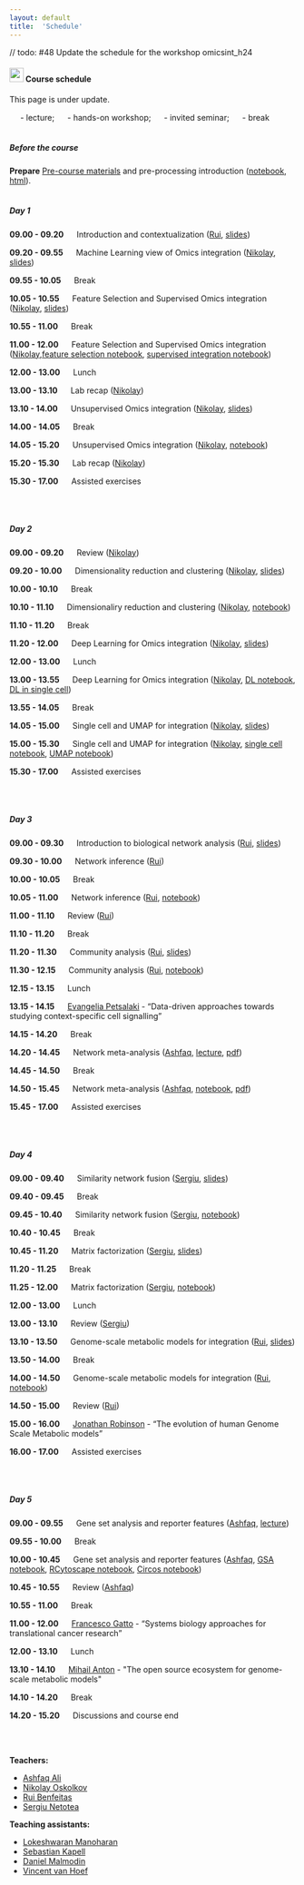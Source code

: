 ```yaml
---
layout: default
title:  'Schedule'
---
```


// todo: #48 Update the schedule for the workshop omicsint_h24
#### <img border="0" src="https://www.svgrepo.com/show/20800/event-date-and-time-symbol.svg" width="25" height="25"> Course schedule

This page is under update.

<img border="0" src="https://www.svgrepo.com/show/7321/teacher.svg" width="15" height="15"> - lecture;
<img border="0" src="https://www.svgrepo.com/show/7421/computer.svg" width="15" height="15"> - hands-on workshop;
<img border="0" src="https://www.svgrepo.com/show/307069/public-speaking-speak-tell-talk.svg" width="15" height="15"> - invited seminar;
<img border="0" src="https://www.svgrepo.com/show/21938/time.svg" width="15" height="15"> - break
<br>
<br>
##### Before the course

**Prepare** [Pre-course materials](./precourse.md) and pre-processing introduction ([notebook](./session_preprocessing/preprocessing.ipynb), [html](./session_preprocessing/preprocessing.html)).
<br>
<br>

##### Day 1

**09.00 - 09.20** <img border="0" src="https://www.svgrepo.com/show/7321/teacher.svg" width="15" height="15"> Introduction and contextualization ([Rui][3], [slides](./session_intro/course_intro.pdf))

**09.20 - 09.55** <img border="0" src="https://www.svgrepo.com/show/7321/teacher.svg" width="15" height="15"> Machine Learning view of Omics integration ([Nikolay][2], [slides](./session_ml/MachineLearningViewOmicsIntegration_Oskolkov.pdf))

**09.55 - 10.05** <img border="0" src="https://www.svgrepo.com/show/21938/time.svg" width="15" height="15"> Break

**10.05 - 10.55** <img border="0" src="https://www.svgrepo.com/show/7321/teacher.svg" width="15" height="15"> Feature Selection and Supervised Omics integration ([Nikolay][2], [slides](./session_ml/SupervisedOMICsIntegration/SupervisedOmicsIntegration_Oskolkov.pdf))

**10.55 - 11.00** <img border="0" src="https://www.svgrepo.com/show/21938/time.svg" width="15" height="15"> Break

**11.00 - 12.00** <img border="0" src="https://www.svgrepo.com/show/7421/computer.svg" width="15" height="15"> Feature Selection and Supervised Omics integration ([Nikolay][2],[feature selection notebook](./session_ml/FeatureSelectionIntegrOMICs/OmicsIntegration_FeatureSelection.html), [supervised integration notebook](./session_ml/SupervisedOMICsIntegration/supervised_omics_integr_CLL.html))

**12.00 - 13.00** <img border="0" src="https://www.svgrepo.com/show/21938/time.svg" width="15" height="15"> Lunch

**13.00 - 13.10** <img border="0" src="https://www.svgrepo.com/show/7321/teacher.svg" width="15" height="15"> Lab recap ([Nikolay][2])

**13.10 - 14.00** <img border="0" src="https://www.svgrepo.com/show/7321/teacher.svg" width="15" height="15"> Unsupervised Omics integration ([Nikolay][2], [slides](./session_ml/UnsupervisedOMICsIntegration/UnsupervisedOmicsIntegration_Oskolkov.pdf))

**14.00 - 14.05** <img border="0" src="https://www.svgrepo.com/show/21938/time.svg" width="15" height="15"> Break

**14.05 - 15.20** <img border="0" src="https://www.svgrepo.com/show/7421/computer.svg" width="15" height="15"> Unsupervised Omics integration ([Nikolay][2], [notebook](./session_ml/UnsupervisedOMICsIntegration/UnsupervisedOMICsIntegration.html))

**15.20 - 15.30** <img border="0" src="https://www.svgrepo.com/show/7321/teacher.svg" width="15" height="15"> Lab recap ([Nikolay][2])

**15.30 - 17.00** <img border="0" src="https://www.svgrepo.com/show/7421/computer.svg" width="15" height="15"> Assisted exercises

<br>
<br>

##### Day 2

**09.00 - 09.20** <img border="0" src="https://www.svgrepo.com/show/7321/teacher.svg" width="15" height="15"> Review ([Nikolay][2])

**09.20 - 10.00** <img border="0" src="https://www.svgrepo.com/show/7321/teacher.svg" width="15" height="15"> Dimensionality reduction and clustering ([Nikolay][2], [slides](./session_ml/DimReductSingleCell/DimensionReduction_Oskolkov.pdf))

**10.00 - 10.10** <img border="0" src="https://www.svgrepo.com/show/21938/time.svg" width="15" height="15"> Break

**10.10 - 11.10** <img border="0" src="https://www.svgrepo.com/show/7421/computer.svg" width="15" height="15"> Dimensionaliry reduction and clustering ([Nikolay][2], [notebook](./session_ml/DimReductSingleCell/OmicsIntegration_DimensionReduction.html))

**11.10 - 11.20** <img border="0" src="https://www.svgrepo.com/show/21938/time.svg" width="15" height="15"> Break

**11.20 - 12.00** <img border="0" src="https://www.svgrepo.com/show/7321/teacher.svg" width="15" height="15"> Deep Learning for Omics integration ([Nikolay][2], [slides](./session_ml/DeepLearningDataIntegration/DeepLearningOmicsIntegration_Oskolkov.pdf))

**12.00 - 13.00** <img border="0" src="https://www.svgrepo.com/show/21938/time.svg" width="15" height="15"> Lunch

**13.00 - 13.55** <img border="0" src="https://www.svgrepo.com/show/7421/computer.svg" width="15" height="15"> Deep Learning for Omics integration ([Nikolay][2], [DL notebook](./session_ml/DeepLearningDataIntegration/DeepLearningDataIntegration.html), [DL in single cell](./session_ml/DeepLearningDataIntegration/DeepLearning_SingleCell_10X_1.3Mcells.html))

**13.55 - 14.05** <img border="0" src="https://www.svgrepo.com/show/21938/time.svg" width="15" height="15"> Break

**14.05 - 15.00** <img border="0" src="https://www.svgrepo.com/show/7321/teacher.svg" width="15" height="15"> Single cell and UMAP for integration ([Nikolay][2], [slides](./session_ml/SingleCell/SingleCellOmicsIntegration_Oskolkov.pdf))

**15.00 - 15.30** <img border="0" src="https://www.svgrepo.com/show/7421/computer.svg" width="15" height="15"> Single cell and UMAP for integration ([Nikolay][2], [single cell notebook](./session_ml/SingleCell/SingleCell_OmicsIntegration.html), [UMAP notebook](./session_ml/UMAP_DataIntegration/UMAP_DataIntegration.html))

**15.30 - 17.00** <img border="0" src="https://www.svgrepo.com/show/7421/computer.svg" width="15" height="15"> Assisted exercises

<br>
<br>

##### Day 3

**09.00 - 09.30** <img border="0" src="https://www.svgrepo.com/show/7321/teacher.svg" width="15" height="15"> Introduction to biological network analysis ([Rui][3], [slides](./session_topology/lecture_short.pdf))

**09.30 - 10.00** <img border="0" src="https://www.svgrepo.com/show/7321/teacher.svg" width="15" height="15"> Network inference ([Rui][3])

**10.00 - 10.05** <img border="0" src="https://www.svgrepo.com/show/21938/time.svg" width="15" height="15"> Break

**10.05 - 11.00** <img border="0" src="https://www.svgrepo.com/show/7421/computer.svg" width="15" height="15"> Network inference ([Rui][3], [notebook](./session_topology/lab.html))

**11.00 - 11.10** <img border="0" src="https://www.svgrepo.com/show/7321/teacher.svg" width="15" height="15"> Review ([Rui][3])

**11.10 - 11.20** <img border="0" src="https://www.svgrepo.com/show/21938/time.svg" width="15" height="15"> Break

**11.20 - 11.30** <img border="0" src="https://www.svgrepo.com/show/7321/teacher.svg" width="15" height="15"> Community analysis ([Rui][3], [slides](./session_topology/lecture_short.pdf))

**11.30 - 12.15** <img border="0" src="https://www.svgrepo.com/show/7421/computer.svg" width="15" height="15"> Community analysis ([Rui][3], [notebook](./session_topology/lab.html))

**12.15 - 13.15** <img border="0" src="https://www.svgrepo.com/show/21938/time.svg" width="15" height="15"> Lunch

**13.15 - 14.15** <img border="0" src="https://www.svgrepo.com/show/307069/public-speaking-speak-tell-talk.svg" width="15" height="15"> [Evangelia Petsalaki][10] - “Data-driven approaches towards studying context-specific cell signalling”

**14.15 - 14.20** <img border="0" src="https://www.svgrepo.com/show/21938/time.svg" width="15" height="15"> Break

**14.20 - 14.45** <img border="0" src="https://www.svgrepo.com/show/7321/teacher.svg" width="15" height="15"> Network meta-analysis ([Ashfaq][1], [lecture](./session_meta/Meta_Analyses_Lecture.html), [pdf](./session_meta/Meta_Analyses_Lecture.pdf))

**14.45 - 14.50** <img border="0" src="https://www.svgrepo.com/show/21938/time.svg" width="15" height="15"> Break


**14.50 - 15.45** <img border="0" src="https://www.svgrepo.com/show/7421/computer.svg" width="15" height="15"> Network meta-analysis ([Ashfaq][1], [notebook](./session_meta/lab_meta-analayses-v2.html), [pdf](./session_meta/lab_meta-analayses-v2.pdf))

**15.45 - 17.00** <img border="0" src="https://www.svgrepo.com/show/7421/computer.svg" width="15" height="15"> Assisted exercises

<br>
<br>

##### Day 4

**09.00 - 09.40** <img border="0" src="https://www.svgrepo.com/show/7321/teacher.svg" width="15" height="15"> Similarity network fusion ([Sergiu][4], [slides](./session_nmf/SNF_main.html))

**09.40 - 09.45** <img border="0" src="https://www.svgrepo.com/show/21938/time.svg" width="15" height="15"> Break

**09.45 - 10.40** <img border="0" src="https://www.svgrepo.com/show/7421/computer.svg" width="15" height="15"> Similarity network fusion ([Sergiu][4], [notebook](./session_nmf/SNF_lab.html))

**10.40 - 10.45** <img border="0" src="https://www.svgrepo.com/show/21938/time.svg" width="15" height="15"> Break

**10.45 - 11.20** <img border="0" src="https://www.svgrepo.com/show/7321/teacher.svg" width="15" height="15"> Matrix factorization ([Sergiu][4], [slides](./session_nmf/NMF_main.html))

**11.20 - 11.25** <img border="0" src="https://www.svgrepo.com/show/21938/time.svg" width="15" height="15"> Break

**11.25 - 12.00** <img border="0" src="https://www.svgrepo.com/show/7421/computer.svg" width="15" height="15"> Matrix factorization ([Sergiu][4], [notebook](./session_nmf/NMF_lab.html))

**12.00 - 13.00** <img border="0" src="https://www.svgrepo.com/show/21938/time.svg" width="15" height="15"> Lunch

**13.00 - 13.10** <img border="0" src="https://www.svgrepo.com/show/7321/teacher.svg" width="15" height="15"> Review ([Sergiu][4])

**13.10 - 13.50** <img border="0" src="https://www.svgrepo.com/show/7321/teacher.svg" width="15" height="15"> Genome-scale metabolic models for integration ([Rui][3], [slides](./session_gems/lecture.pdf))

**13.50 - 14.00** <img border="0" src="https://www.svgrepo.com/show/21938/time.svg" width="15" height="15"> Break

**14.00 - 14.50** <img border="0" src="https://www.svgrepo.com/show/7421/computer.svg" width="15" height="15"> Genome-scale metabolic models for integration ([Rui][3], [notebook](./session_gems/lab.html))

**14.50 - 15.00** <img border="0" src="https://www.svgrepo.com/show/7321/teacher.svg" width="15" height="15"> Review ([Rui][3])

**15.00 - 16.00** <img border="0" src="https://www.svgrepo.com/show/307069/public-speaking-speak-tell-talk.svg" width="15" height="15"> [Jonathan Robinson][11] - “The evolution of human Genome Scale Metabolic models”

**16.00 - 17.00** <img border="0" src="https://www.svgrepo.com/show/7421/computer.svg" width="15" height="15"> Assisted exercises

<br>
<br>

##### Day 5

**09.00 - 09.55** <img border="0" src="https://www.svgrepo.com/show/7321/teacher.svg" width="15" height="15"> Gene set analysis and reporter features ([Ashfaq][1], [lecture](./session_gsa/GEM_session_day2.pdf))

**09.55 - 10.00** <img border="0" src="https://www.svgrepo.com/show/21938/time.svg" width="15" height="15"> Break

**10.00 - 10.45** <img border="0" src="https://www.svgrepo.com/show/7421/computer.svg" width="15" height="15"> Gene set analysis and reporter features ([Ashfaq][1], [GSA notebook](./session_gsa/GEM_GSA.html), [RCytoscape notebook](./session_visualization/Cytoscape_tutorial.html), [Circos notebook](./session_visualization/RCircos-HiveR.html))

**10.45 - 10.55** <img border="0" src="https://www.svgrepo.com/show/7321/teacher.svg" width="15" height="15"> Review ([Ashfaq][1])

**10.55 - 11.00** <img border="0" src="https://www.svgrepo.com/show/21938/time.svg" width="15" height="15"> Break

**11.00 - 12.00** <img border="0" src="https://www.svgrepo.com/show/307069/public-speaking-speak-tell-talk.svg" width="15" height="15"> [Francesco Gatto][12] - “Systems biology approaches for translational cancer research”

**12.00 - 13.10** <img border="0" src="https://www.svgrepo.com/show/21938/time.svg" width="15" height="15"> Lunch

**13.10 - 14.10** <img border="0" src="https://www.svgrepo.com/show/307069/public-speaking-speak-tell-talk.svg" width="15" height="15"> [Mihail Anton][9] - "The open source ecosystem for genome-scale metabolic models"

**14.10 - 14.20** <img border="0" src="https://www.svgrepo.com/show/21938/time.svg" width="15" height="15"> Break

**14.20 - 15.20** <img border="0" src="https://www.svgrepo.com/show/7321/teacher.svg" width="15" height="15"> Discussions and course end


<br>
<br>

**Teachers:**
- [Ashfaq Ali][1]
- [Nikolay Oskolkov][2]
- [Rui Benfeitas][3]
- [Sergiu Netotea][4]

**Teaching assistants:**
- [Lokeshwaran Manoharan][5]
- [Sebastian Kapell][6]
- [Daniel Malmodin][7]
- [Vincent van Hoef][8]


[1]: https://nbis.se/about/staff/ashfaq-ali/
[2]: https://nbis.se/about/staff/nikolay-oskolkov/
[3]: https://nbis.se/about/staff/rui-benfeitas/
[4]: https://nbis.se/about/staff/sergiu-netotea/
[5]: https://nbis.se/about/staff/lokeshwaran-manoharan/
[6]: https://nbis.se/about/staff/sebastian-kapell/
[7]: https://nbis.se/about/staff/daniel-malmodin/
[8]: https://nbis.se/about/staff/vincent-vanhoef/
[9]: https://nbis.se/about/staff/mihail-anton
[10]: https://www.ebi.ac.uk/about/people/evangelia-petsalaki
[11]: https://bii.dk/team/jonathan-robinson/
[12]: https://elypta.com/about-elypta-index
